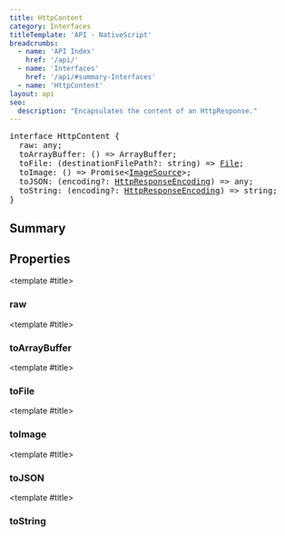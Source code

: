 ```yaml
---
title: HttpContent
category: Interfaces
titleTemplate: 'API - NativeScript'
breadcrumbs:
  - name: 'API Index'
    href: '/api/'
  - name: 'Interfaces'
    href: '/api/#summary-Interfaces'
  - name: 'HttpContent'
layout: api
seo:
  description: "Encapsulates the content of an HttpResponse."
---
```


<!-- This page is auto generated, do not edit manually. -->
<!-- Run "yarn generate:api-docs" to regenerate -->

<script setup lang="ts">
  import { provide } from "vue";
  import API_DATA from "./HttpContent.data.json";
  
  provide('API_DATA', API_DATA);
</script>

<APIRefHierarchy v-once />

<pre class="not-prose [&_a]:text-blue-400 [&_a]:no-underline">interface HttpContent {
  raw: any;
  toArrayBuffer: () => ArrayBuffer;
  toFile: (destinationFilePath?: string) => <a href="/api/class/File">File</a>;
  toImage: () => Promise&lt;<a href="/api/class/ImageSource">ImageSource</a>&gt;;
  toJSON: (encoding?: <a href="/api/enum/HttpResponseEncoding">HttpResponseEncoding</a>) => any;
  toString: (encoding?: <a href="/api/enum/HttpResponseEncoding">HttpResponseEncoding</a>) => string;
}</pre>

<APIRefComment commentBase64="eyJibG9ja1RhZ3MiOltdLCJtb2RpZmllclRhZ3MiOnt9LCJzdW1tYXJ5IjpbeyJraW5kIjoidGV4dCIsInRleHQiOiJFbmNhcHN1bGF0ZXMgdGhlIGNvbnRlbnQgb2YgYW4gSHR0cFJlc3BvbnNlLiJ9XX0=" v-once />

## <Heading ignore>Summary</Heading>

<APIRefSummary v-once />

## Properties

<div class="">

<APIRef for="2000" v-once>

<template #title>

### raw

</template>

</APIRef>

</div>

<div class="">

<APIRef for="2001" v-once>

<template #title>

### toArrayBuffer

</template>

</APIRef>

</div>

<div class="">

<APIRef for="2015" v-once>

<template #title>

### toFile

</template>

</APIRef>

</div>

<div class="">

<APIRef for="2012" v-once>

<template #title>

### toImage

</template>

</APIRef>

</div>

<div class="">

<APIRef for="2008" v-once>

<template #title>

### toJSON

</template>

</APIRef>

</div>

<div class="">

<APIRef for="2004" v-once>

<template #title>

### toString

</template>

</APIRef>

</div>
